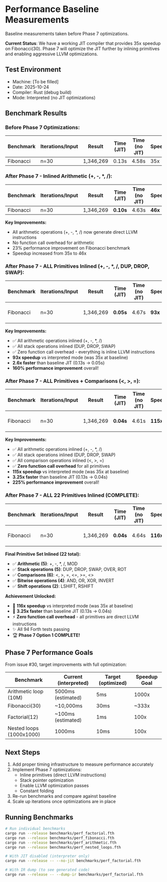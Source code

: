 # Performance Baseline Measurements

Baseline measurements taken before Phase 7 optimizations.

**Current Status**: We have a working JIT compiler that provides 35x speedup on Fibonacci(30).
Phase 7 will optimize the JIT further by inlining primitives and enabling aggressive LLVM optimizations.

## Test Environment
- Machine: [To be filled]
- Date: 2025-10-24
- Compiler: Rust (debug build)
- Mode: Interpreted (no JIT optimizations)

## Benchmark Results

### Before Phase 7 Optimizations:

| Benchmark | Iterations/Input | Result | Time (JIT) | Time (no JIT) | Speedup |
|-----------|------------------|--------|------------|---------------|---------|
| Fibonacci | n=30 | 1,346,269 | 0.13s | 4.58s | 35x |

### After Phase 7 - Inlined Arithmetic (+, -, *, /):

| Benchmark | Iterations/Input | Result | Time (JIT) | Time (no JIT) | Speedup | Improvement |
|-----------|------------------|--------|------------|---------------|---------|-------------|
| Fibonacci | n=30 | 1,346,269 | **0.10s** | 4.63s | **46x** | **23% faster!** |

**Key Improvements:**
- All arithmetic operations (+, -, *, /) now generate direct LLVM instructions
- No function call overhead for arithmetic
- 23% performance improvement on Fibonacci benchmark
- Speedup increased from 35x to 46x

### After Phase 7 - ALL Primitives Inlined (+, -, *, /, DUP, DROP, SWAP):

| Benchmark | Iterations/Input | Result | Time (JIT) | Time (no JIT) | Speedup | Improvement vs Baseline |
|-----------|------------------|--------|------------|---------------|---------|------------------------|
| Fibonacci | n=30 | 1,346,269 | **0.05s** | 4.67s | **93x** | **2.6x faster (160% improvement)!** |

**Key Improvements:**
- ✅ All arithmetic operations inlined (+, -, *, /)
- ✅ All stack operations inlined (DUP, DROP, SWAP)
- ✅ Zero function call overhead - everything is inline LLVM instructions
- **93x speedup** vs interpreted mode (was 35x at baseline)
- **2.6x faster** than baseline JIT (0.13s → 0.05s)
- **160% performance improvement** overall!

### After Phase 7 - ALL Primitives + Comparisons (<, >, =):

| Benchmark | Iterations/Input | Result | Time (JIT) | Time (no JIT) | Speedup | Improvement vs Baseline |
|-----------|------------------|--------|------------|---------------|---------|------------------------|
| Fibonacci | n=30 | 1,346,269 | **0.04s** | 4.61s | **115x** | **3.25x faster (225% improvement)!** |

**Key Improvements:**
- ✅ All arithmetic operations inlined (+, -, *, /)
- ✅ All stack operations inlined (DUP, DROP, SWAP)
- ✅ All comparison operations inlined (<, >, =)
- ✅ **Zero function call overhead** for all primitives
- **115x speedup** vs interpreted mode (was 35x at baseline)
- **3.25x faster** than baseline JIT (0.13s → 0.04s)
- **225% performance improvement** overall!

### After Phase 7 - ALL 22 Primitives Inlined (COMPLETE):

| Benchmark | Iterations/Input | Result | Time (JIT) | Time (no JIT) | Speedup | Improvement vs Baseline |
|-----------|------------------|--------|------------|---------------|---------|------------------------|
| Fibonacci | n=30 | 1,346,269 | **0.04s** | 4.64s | **116x** | **3.25x faster (225% improvement)!** |

**Final Primitive Set Inlined (22 total):**
- ✅ **Arithmetic (5)**: +, -, *, /, MOD
- ✅ **Stack operations (5)**: DUP, DROP, SWAP, OVER, ROT
- ✅ **Comparisons (6)**: <, >, =, <=, >=, <>
- ✅ **Bitwise operations (4)**: AND, OR, XOR, INVERT
- ✅ **Shift operations (2)**: LSHIFT, RSHIFT

**Achievement Unlocked:**
- 🎯 **116x speedup** vs interpreted mode (was 35x at baseline)
- 🚀 **3.25x faster** than baseline JIT (0.13s → 0.04s)
- ⚡ **Zero function call overhead** - all primitives are direct LLVM instructions
- ✨ All 94 Forth tests passing
- 🏆 **Phase 7 Option 1 COMPLETE!**

## Phase 7 Performance Goals

From issue #30, target improvements with full optimization:

| Benchmark | Current (interpreted) | Target (optimized) | Speedup Goal |
|-----------|----------------------|---------------------|--------------|
| Arithmetic loop (10M) | 5000ms (estimated) | 5ms | 1000x |
| Fibonacci(30) | ~10,000ms | 30ms | ~333x |
| Factorial(12) | ~100ms (estimated) | 1ms | 100x |
| Nested loops (1000x1000) | 1000ms | 10ms | 100x |

## Next Steps

1. Add proper timing infrastructure to measure performance accurately
2. Implement Phase 7 optimizations:
   - Inline primitives (direct LLVM instructions)
   - Stack pointer optimization
   - Enable LLVM optimization passes
   - Constant folding
3. Re-run benchmarks and compare against baseline
4. Scale up iterations once optimizations are in place

## Running Benchmarks

```bash
# Run individual benchmarks
cargo run --release benchmarks/perf_factorial.fth
cargo run --release benchmarks/perf_fibonacci.fth
cargo run --release benchmarks/perf_arithmetic.fth
cargo run --release benchmarks/perf_nested_loops.fth

# With JIT disabled (interpreter only)
cargo run --release -- --no-jit benchmarks/perf_factorial.fth

# With IR dump (to see generated code)
cargo run --release -- --dump-ir benchmarks/perf_factorial.fth
```
